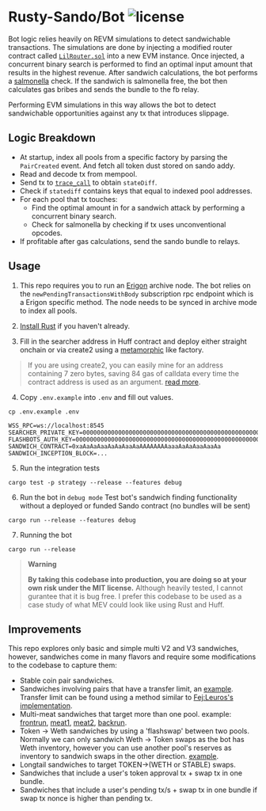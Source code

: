 # Rusty-Sando/Bot ![license](https://img.shields.io/badge/License-MIT-green.svg?label=license)

Bot logic relies heavily on REVM simulations to detect sandwichable transactions. The simulations are done by injecting a modified router contract called [`LilRouter.sol`](https://github.com/mouseless-eth/rusty-sando/blob/master/contract/src/LilRouter.sol) into a new EVM instance. Once injected, a concurrent binary search is performed to find an optimal input amount that results in the highest revenue. After sandwich calculations, the bot performs a [salmonella](https://github.com/Defi-Cartel/salmonella) check. If the sandwich is salmonella free, the bot then calculates gas bribes and sends the bundle to the fb relay. 

Performing EVM simulations in this way allows the bot to detect sandwichable opportunities against any tx that introduces slippage. 

## Logic Breakdown
- At startup, index all pools from a specific factory by parsing the `PairCreated` event. And fetch all token dust stored on sando addy.
- Read and decode tx from mempool.
- Send tx to [`trace_call`](https://openethereum.github.io/JSONRPC-trace-module#trace_call) to obtain `stateDiff`.
- Check if `statediff` contains keys that equal to indexed pool addresses.
- For each pool that tx touches:
  - Find the optimal amount in for a sandwich attack by performing a concurrent binary search.
  - Check for salmonella by checking if tx uses unconventional opcodes.
- If profitable after gas calculations, send the sando bundle to relays. 

## Usage

1. This repo requires you to run an [Erigon](https://github.com/ledgerwatch/erigon) archive node. The bot relies on the `newPendingTransactionsWithBody` subscription rpc endpoint which is a Erigon specific method. The node needs to be synced in archive mode to index all pools. 

2. [Install Rust](https://www.rust-lang.org/tools/install) if you haven't already. 

3. Fill in the searcher address in Huff contract and deploy either straight onchain or via create2 using a [metamorphic](https://github.com/0age/metamorphic) like factory.
> If you are using create2, you can easily mine for an address containing 7 zero bytes, saving 84 gas of calldata every time the contract address is used as an argument. [read more](https://medium.com/coinmonks/deploy-an-efficient-address-contract-a-walkthrough-cb4be4ffbc70).

4. Copy `.env.example` into `.env` and fill out values.

```console
cp .env.example .env
```

```
WSS_RPC=ws://localhost:8545
SEARCHER_PRIVATE_KEY=0000000000000000000000000000000000000000000000000000000000000001
FLASHBOTS_AUTH_KEY=0000000000000000000000000000000000000000000000000000000000000002
SANDWICH_CONTRACT=0xaAaAaAaaAaAaAaaAaAAAAAAAAaaaAaAaAaaAaaAa
SANDWICH_INCEPTION_BLOCK=...
```

5. Run the integration tests

```console
cargo test -p strategy --release --features debug
```

6. Run the bot in `debug mode`
Test bot's sandwich finding functionality without a deployed or funded Sando contract (no bundles will be sent)

```
cargo run --release --features debug
```

7. Running the bot

```console
cargo run --release
```
> **Warning**
>
> **By taking this codebase into production, you are doing so at your own risk under the MIT license.** Although heavily tested, I cannot gurantee that it is bug free. I prefer this codebase to be used as a case study of what MEV could look like using Rust and Huff. 

## Improvements

This repo explores only basic and simple multi V2 and V3 sandwiches, however, sandwiches come in many flavors and require some modifications to the codebase to capture them:

- Stable coin pair sandwiches.
- Sandwiches involving pairs that have a transfer limit, an [example](https://eigenphi.io/mev/ethereum/tx/0xe7c1e7d96e63d31f937af48b61d534e32ed9cfdbef066f45d49b967caeea8eed). Transfer limit can be found using a method similar to [Fej:Leuros's implementation](https://twitter.com/FejLeuros/status/1633379306750767106).
- Multi-meat sandwiches that target more than one pool. example: [frontrun](https://etherscan.io/tx/0xa39d28624f6d18a3bd5f5289a70fdc2779782f9a2e2c36dddd95cf882a15da45), [meat1](https://etherscan.io/tx/0xd027b771da68544279262439fd3f1cdef6a438ab6219b510c73c033b4e377296), [meat2](https://etherscan.io/tx/0x288da393cb7c937b8fe29ce0013992063d252372da869e31c6aad689f8b1aaf3), [backrun](https://etherscan.io/tx/0xcf22f2a3c9c67d56282e77e60c09929e0451336a9ed38f037fd484ea29e3cd41).
- Token -> Weth sandwiches by using a 'flashswap' between two pools. Normally we can only sandwich Weth -> Token swaps as the bot has Weth inventory, however you can use another pool's reserves as inventory to sandwich swaps in the other direction. [example](https://eigenphi.io/mev/ethereum/tx/0x502b66ce1a8b71098decc3585c651745c1af55de19e8f29ec6fff4ed2fcd1589).
- Longtail sandwiches to target TOKEN->(WETH or STABLE) swaps.
- Sandwiches that include a user's token approval tx + swap tx in one bundle. 
- Sandwiches that include a user's pending tx/s + swap tx in one bundle if swap tx nonce is higher than pending tx. 
